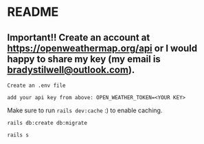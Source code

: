 # README



## Important!! Create an account at https://openweathermap.org/api or I would happy to share my key (my email is bradystilwell@outlook.com).

```Create an .env file```

```add your api key from above: OPEN_WEATHER_TOKEN=<YOUR KEY>```

Make sure to run ```rails dev:cache``` :) to enable caching.

```rails db:create db:migrate```

```rails s```
